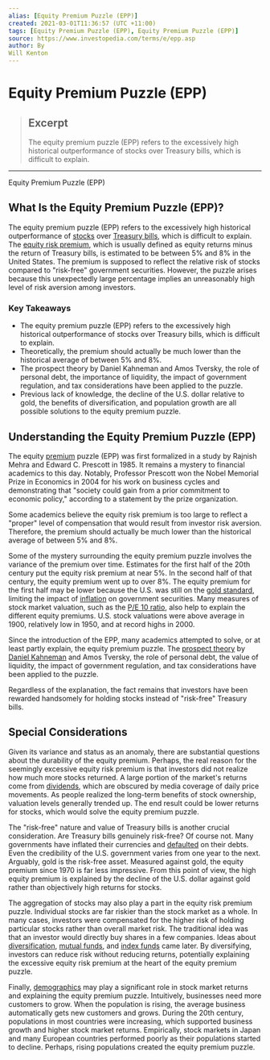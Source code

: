 ```yaml
---
alias: [Equity Premium Puzzle (EPP)]
created: 2021-03-01T11:36:57 (UTC +11:00)
tags: [Equity Premium Puzzle (EPP), Equity Premium Puzzle (EPP)]
source: https://www.investopedia.com/terms/e/epp.asp
author: By
Will Kenton
---
```


# Equity Premium Puzzle (EPP)

> ## Excerpt
> The equity premium puzzle (EPP) refers to the excessively high historical outperformance of stocks over Treasury bills, which is difficult to explain.

---

Equity Premium Puzzle (EPP)
## What Is the Equity Premium Puzzle (EPP)?

The equity premium puzzle (EPP) refers to the excessively high historical outperformance of [stocks](https://www.investopedia.com/terms/s/stock.asp) over [Treasury bills](https://www.investopedia.com/terms/t/treasurybill.asp), which is difficult to explain. The [equity risk premium](https://www.investopedia.com/terms/e/equityriskpremium.asp), which is usually defined as equity returns minus the return of Treasury bills, is estimated to be between 5% and 8% in the United States. The premium is supposed to reflect the relative risk of stocks compared to "risk-free" government securities. However, the puzzle arises because this unexpectedly large percentage implies an unreasonably high level of risk aversion among investors.

### Key Takeaways

-   The equity premium puzzle (EPP) refers to the excessively high historical outperformance of stocks over Treasury bills, which is difficult to explain.
-   Theoretically, the premium should actually be much lower than the historical average of between 5% and 8%.
-   The prospect theory by Daniel Kahneman and Amos Tversky, the role of personal debt, the importance of liquidity, the impact of government regulation, and tax considerations have been applied to the puzzle.
-   Previous lack of knowledge, the decline of the U.S. dollar relative to gold, the benefits of diversification, and population growth are all possible solutions to the equity premium puzzle.

## Understanding the Equity Premium Puzzle (EPP)

The equity [premium](https://www.investopedia.com/terms/p/premium.asp) puzzle (EPP) was first formalized in a study by Rajnish Mehra and Edward C. Prescott in 1985. It remains a mystery to financial academics to this day. Notably, Professor Prescott won the Nobel Memorial Prize in Economics in 2004 for his work on business cycles and demonstrating that "society could gain from a prior commitment to economic policy," according to a statement by the prize organization.

Some academics believe the equity risk premium is too large to reflect a "proper" level of compensation that would result from investor risk aversion. Therefore, the premium should actually be much lower than the historical average of between 5% and 8%.

Some of the mystery surrounding the equity premium puzzle involves the variance of the premium over time. Estimates for the first half of the 20th century put the equity risk premium at near 5%. In the second half of that century, the equity premium went up to over 8%. The equity premium for the first half may be lower because the U.S. was still on the [gold standard](https://www.investopedia.com/terms/g/goldstandard.asp), limiting the impact of [inflation](https://www.investopedia.com/terms/i/inflation.asp) on government securities. Many measures of stock market valuation, such as the [P/E 10 ratio](https://www.investopedia.com/terms/p/pe10ratio.asp), also help to explain the different equity premiums. U.S. stock valuations were above average in 1900, relatively low in 1950, and at record highs in 2000.

Since the introduction of the EPP, many academics attempted to solve, or at least partly explain, the equity premium puzzle. The [prospect theory](https://www.investopedia.com/terms/p/prospecttheory.asp) by [Daniel Kahneman](https://www.investopedia.com/terms/d/daniel-kahneman.asp) and Amos Tversky, the role of personal debt, the value of liquidity, the impact of government regulation, and tax considerations have been applied to the puzzle.

Regardless of the explanation, the fact remains that investors have been rewarded handsomely for holding stocks instead of "risk-free" Treasury bills.

## Special Considerations

Given its variance and status as an anomaly, there are substantial questions about the durability of the equity premium. Perhaps, the real reason for the seemingly excessive equity risk premium is that investors did not realize how much more stocks returned. A large portion of the market's returns come from [dividends](https://www.investopedia.com/terms/d/dividend.asp), which are obscured by media coverage of daily price movements. As people realized the long-term benefits of stock ownership, valuation levels generally trended up. The end result could be lower returns for stocks, which would solve the equity premium puzzle.

The "risk-free" nature and value of Treasury bills is another crucial consideration. Are Treasury bills genuinely risk-free? Of course not. Many governments have inflated their currencies and [defaulted](https://www.investopedia.com/terms/d/default2.asp) on their debts. Even the credibility of the U.S. government varies from one year to the next. Arguably, gold is the risk-free asset. Measured against gold, the equity premium since 1970 is far less impressive. From this point of view, the high equity premium is explained by the decline of the U.S. dollar against gold rather than objectively high returns for stocks.

The aggregation of stocks may also play a part in the equity risk premium puzzle. Individual stocks are far riskier than the stock market as a whole. In many cases, investors were compensated for the higher risk of holding particular stocks rather than overall market risk. The traditional idea was that an investor would directly buy shares in a few companies. Ideas about [diversification](https://www.investopedia.com/terms/d/diversification.asp), [mutual funds](https://www.investopedia.com/terms/m/mutualfund.asp), and [index funds](https://www.investopedia.com/terms/i/indexfund.asp) came later. By diversifying, investors can reduce risk without reducing returns, potentially explaining the excessive equity risk premium at the heart of the equity premium puzzle.

Finally, [demographics](https://www.investopedia.com/terms/d/demographics.asp) may play a significant role in stock market returns and explaining the equity premium puzzle. Intuitively, businesses need more customers to grow. When the population is rising, the average business automatically gets new customers and grows. During the 20th century, populations in most countries were increasing, which supported business growth and higher stock market returns. Empirically, stock markets in Japan and many European countries performed poorly as their populations started to decline. Perhaps, rising populations created the equity premium puzzle.
